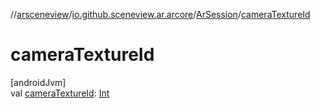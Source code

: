 //[arsceneview](../../../index.md)/[io.github.sceneview.ar.arcore](../index.md)/[ArSession](index.md)/[cameraTextureId](camera-texture-id.md)

# cameraTextureId

[androidJvm]\
val [cameraTextureId](camera-texture-id.md): [Int](https://kotlinlang.org/api/latest/jvm/stdlib/kotlin/-int/index.html)
